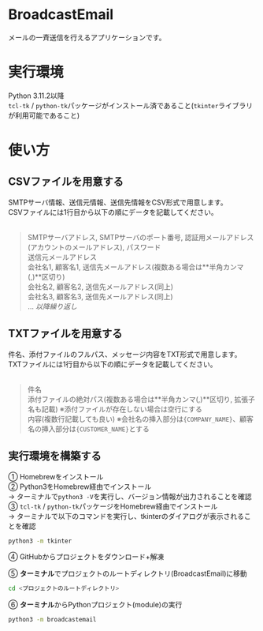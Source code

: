 # BroadcastEmail

メールの一斉送信を行えるアプリケーションです。

# 実行環境
Python 3.11.2以降<br>
`tcl-tk` / `python-tk`パッケージがインストール済であること(`tkinter`ライブラリが利用可能であること)

# 使い方

## CSVファイルを用意する

SMTPサーバ情報、送信元情報、送信先情報をCSV形式で用意します。<br>
CSVファイルには1行目から以下の順にデータを記載してください。<br>
<br>
> SMTPサーバアドレス, SMTPサーバのポート番号, 認証用メールアドレス(アカウントのメールアドレス), パスワード<br>
> 送信元メールアドレス<br>
> 会社名1, 顧客名1, 送信先メールアドレス(複数ある場合は**半角カンマ(,)**区切り)<br>
> 会社名2, 顧客名2, 送信先メールアドレス(同上)<br>
> 会社名3, 顧客名3, 送信先メールアドレス(同上)<br>
> ... *以降繰り返し*<br>

## TXTファイルを用意する

件名、添付ファイルのフルパス、メッセージ内容をTXT形式で用意します。<br>
TXTファイルには1行目から以下の順にデータを記載してください。<br>
<br>
> 件名<br>
> 添付ファイルの絶対パス(複数ある場合は**半角カンマ(,)**区切り, 拡張子名も記載) ※添付ファイルが存在しない場合は空行にする<br>
> 内容(複数行記載しても良い) ※会社名の挿入部分は`{COMPANY_NAME}`、顧客名の挿入部分は`{CUSTOMER_NAME}`とする<br>

## 実行環境を構築する

① Homebrewをインストール<br>
② Python3をHomebrew経由でインストール<br>
→ ターミナルで`python3 -V`を実行し、バージョン情報が出力されることを確認<br>
③ `tcl-tk` / `python-tk`パッケージをHomebrew経由でインストール<br>
→ ターミナルで以下のコマンドを実行し、tkinterのダイアログが表示されることを確認<br>

```sh
python3 -m tkinter
```

④ GitHubからプロジェクトをダウンロード+解凍

⑤ **ターミナル**でプロジェクトのルートディレクトリ(BroadcastEmail)に移動

```sh
cd <プロジェクトのルートディレクトリ>
```

⑥ **ターミナル**からPythonプロジェクト(module)の実行<br>

```sh
python3 -m broadcastemail
```